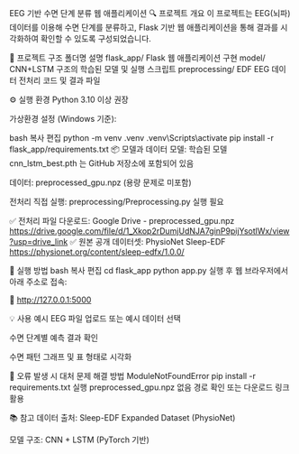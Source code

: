 EEG 기반 수면 단계 분류 웹 애플리케이션
🔍 프로젝트 개요
이 프로젝트는 EEG(뇌파) 데이터를 이용해 수면 단계를 분류하고, Flask 기반 웹 애플리케이션을 통해 결과를 시각화하여 확인할 수 있도록 구성되었습니다.

📁 프로젝트 구조
폴더명	설명
flask_app/	Flask 웹 애플리케이션 구현
model/	CNN+LSTM 구조의 학습된 모델 및 실행 스크립트
preprocessing/	EDF EEG 데이터 전처리 코드 및 결과 파일

⚙️ 실행 환경
Python 3.10 이상 권장

가상환경 설정 (Windows 기준):

bash
복사
편집
python -m venv .venv
.venv\Scripts\activate
pip install -r flask_app/requirements.txt
📦 모델과 데이터
모델: 학습된 모델 cnn_lstm_best.pth 는 GitHub 저장소에 포함되어 있음

데이터: preprocessed_gpu.npz (용량 문제로 미포함)

전처리 직접 실행:
preprocessing/Preprocessing.py 실행 필요

✅ 전처리 파일 다운로드:
Google Drive - preprocessed_gpu.npz
https://drive.google.com/file/d/1_Xkop2rDumjUdNJA7ginP9pijYsotlWx/view?usp=drive_link
✅ 원본 공개 데이터셋:
PhysioNet Sleep-EDF
https://physionet.org/content/sleep-edfx/1.0.0/

🚀 실행 방법
bash
복사
편집
cd flask_app
python app.py
실행 후 웹 브라우저에서 아래 주소로 접속:

📍 http://127.0.0.1:5000

💡 사용 예시
EEG 파일 업로드 또는 예시 데이터 선택

수면 단계별 예측 결과 확인

수면 패턴 그래프 및 표 형태로 시각화

🧯 오류 발생 시 대처
문제	해결 방법
ModuleNotFoundError	pip install -r requirements.txt 실행
preprocessed_gpu.npz 없음	경로 확인 또는 다운로드 링크 활용

📚 참고
데이터 출처: Sleep-EDF Expanded Dataset (PhysioNet)

모델 구조: CNN + LSTM (PyTorch 기반)
